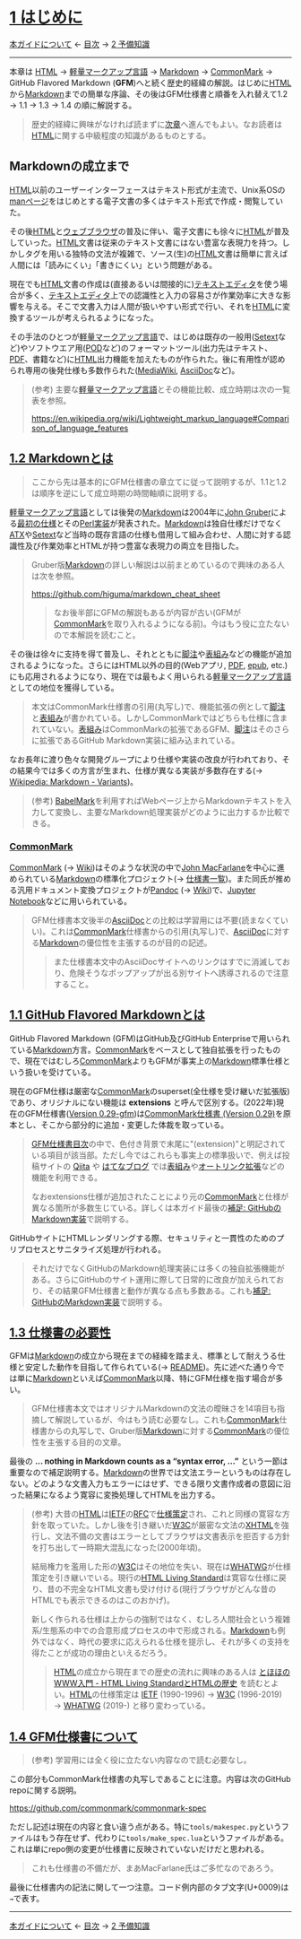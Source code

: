 # [1 はじめに](https://higuma.github.io/github-flabored-markdown/#introduction)

[本ガイドについて](README.md)
← [目次](index.md) →
[2 予備知識](preliminaries.md)

------------------------------------------------------------------------

本章は [HTML] → [軽量マークアップ言語] → [Markdown] → [CommonMark] → GitHub Flavored Markdown (__GFM__)へと続く歴史的経緯の解説。はじめに[HTML]から[Markdown]までの簡単な序論、その後はGFM仕様書と順番を入れ替えて1.2 → 1.1 → 1.3 → 1.4 の順に解説する。

> 歴史的経緯に興味がなければ読まずに[次章](preliminaries.md)へ進んでもよい。なお読者は[HTML]に関する中級程度の知識があるものとする。

## Markdownの成立まで

[HTML]以前のユーザーインターフェースはテキスト形式が主流で、Unix系OSの[manページ]をはじめとする電子文書の多くはテキスト形式で作成・閲覧していた。

その後[HTML]と[ウェブブラウザ]の普及に伴い、電子文書にも徐々に[HTML]が普及していった。[HTML]文書は従来のテキスト文書にはない豊富な表現力を持つ。しかしタグを用いる独特の文法が複雑で、ソース(生)の[HTML]文書は簡単に言えば人間には「読みにくい」「書きにくい」という問題がある。

現在でも[HTML]文書の作成は(直接あるいは間接的に)[テキストエディタ]を使う場合が多く、[テキストエディタ]上での認識性と入力の容易さが作業効率に大きな影響を与える。そこで文書入力は人間が扱いやすい形式で行い、それを[HTML]に変換するツールが考えられるようになった。

その手法のひとつが[軽量マークアップ言語]で、はじめは既存の一般用([Setext]など)やソフトウエア用([POD]など)のフォーマットツール(出力先はテキスト、[PDF]、書籍など)に[HTML]出力機能を加えたものが作られた。後に有用性が認められ専用の後発仕様も多数作られた([MediaWiki], [AsciiDoc]など)。

> (参考) 主要な[軽量マークアップ言語]とその機能比較、成立時期は次の一覧表を参照。
> 
> <https://en.wikipedia.org/wiki/Lightweight_markup_language#Comparison_of_language_features>

## [1.2 Markdownとは](https://higuma.github.io/github-flabored-markdown/#what-is-markdown-)

> ここから先は基本的にGFM仕様書の章立てに従って説明するが、1.1と1.2は順序を逆にして成立時期の時間軸順に説明する。

[軽量マークアップ言語]としては後発の[Markdown]は2004年に[John Gruber](https://en.wikipedia.org/wiki/John_Gruber)による[最初の仕様](https://daringfireball.net/projects/markdown/syntax)とその[Perl実装](https://daringfireball.net/projects/downloads/Markdown_1.0.1.zip)が発表された。[Markdown]は独自仕様だけでなく[ATX]や[Setext]など当時の既存言語の仕様も借用して組み合わせ、人間に対する認識性及び作業効率とHTMLが持つ豊富な表現力の両立を目指した。

> Gruber版[Markdown]の詳しい解説は以前まとめているので興味のある人は次を参照。
> 
> https://github.com/higuma/markdown_cheat_sheet
> 
> > なお後半部にGFMの解説もあるが内容が古い(GFMが[CommonMark]を取り入れるようになる前)。今はもう役に立たないので本解説を読むこと。

その後は徐々に支持を得て普及し、それとともに[脚注]や[表組み]などの機能が追加されるようになった。さらにはHTML以外の目的(Webアプリ, [PDF], [epub], etc.)にも応用されるようになり、現在では最もよく用いられる[軽量マークアップ言語]としての地位を獲得している。

> 本文はCommonMark仕様書の引用(丸写し)で、機能拡張の例として[脚注]と[表組み]が書かれている。しかしCommonMarkではどちらも仕様に含まれていない。[表組み]はCommonMarkの拡張であるGFM、[脚注]はそのさらに拡張であるGitHub Markdown実装に組み込まれている。

なお長年に渡り色々な開発グループにより仕様や実装の改良が行われており、その結果今では多くの方言が生まれ、仕様が異なる実装が多数存在する(→ [Wikipedia: Markdown - Variants](https://en.wikipedia.org/wiki/Markdown#Variants))。

> (参考) [BabelMark](https://babelmark.github.io/faq/)を利用すればWebページ上からMarkdownテキストを入力して変換し、主要なMarkdown処理実装がどのように出力するか比較できる。

### [CommonMark]

[CommonMark] (→ [Wiki](https://en.wikipedia.org/wiki/Markdown#Standardization))はそのような状況の中で[John MacFarlane](John_MacFarlane_(philosopher))を中心に進められている[Markdown]の標準化プロジェクト(→ [仕様書一覧](https://spec.commonmark.org/))。また同氏が推める汎用ドキュメント変換プロジェクトが[Pandoc] (→ [Wiki](https://en.wikipedia.org/wiki/Pandoc))で、[Jupyter Notebook]などに用いられている。

> GFM仕様書本文後半の[AsciiDoc]との比較は学習用には不要(読まなくていい)。これは[CommonMark]仕様書からの引用(丸写し)で、[AsciiDoc]に対する[Markdown]の優位性を主張するのが目的の記述。
>
> > また仕様書本文中のAsciiDocサイトへのリンクはすでに消滅しており、危険そうなポップアップが出る別サイトへ誘導されるので注意すること。

## [1.1 GitHub Flavored Markdownとは](https://higuma.github.io/github-flabored-markdown/#what-is-github-flavored-markdown-)

GitHub Flavored Markdown (GFM)はGitHub及びGitHub Enterpriseで用いられている[Markdown]方言。[CommonMark]をベースとして独自拡張を行ったもので、現在ではむしろ[CommonMark]よりもGFMが事実上の[Markdown]標準仕様という扱いを受けている。

現在のGFM仕様は厳密な[CommonMark]のsuperset(全仕様を受け継いだ拡張版)であり、オリジナルにない機能は __extensions__ と呼んで区別する。(2022年)現在のGFM仕様書([Version 0.29-gfm](https://higuma.github.io/github-flabored-markdown/))は[CommonMark仕様書 (Version 0.29)](https://spec.commonmark.org/0.29/)を原本とし、そこから部分的に追加・変更した体裁を取っている。

> [GFM仕様書目次](https://higuma.github.io/github-flabored-markdown/)の中で、色付き背景で末尾に"(extension)"と明記されている項目が該当部。ただし今ではこれらも事実上の標準扱いで、例えば投稿サイトの [Qiita](https://qiita.com/) や [はてなブログ](https://hatenablog.com/) では[表組み]や[オートリンク拡張]などの機能を利用できる。
> 
> なおextensions仕様が追加されたことにより元の[CommonMark]と仕様が異なる箇所が多数生じている。詳しくは本ガイド最後の[補足: GitHubのMarkdown実装]で説明する。

GitHubサイトにHTMLレンダリングする際、セキュリティと一貫性のためのプリプロセスとサニタライズ処理が行われる。

> それだけでなくGitHubのMarkdown処理実装には多くの独自拡張機能がある。さらにGitHubのサイト運用に際して日常的に改良が加えられており、その結果GFM仕様書と動作が異なる点も多数ある。これも[補足: GitHubのMarkdown実装]で説明する。

## [1.3 仕様書の必要性](https://higuma.github.io/github-flabored-markdown/#why-is-a-spec-needed-)

GFMは[Markdown]の成立から現在までの経緯を踏まえ、標準として耐えうる仕様と安定した動作を目指して作られている(→ [README](https://github.com/github/cmark-gfm/blob/master/README.md))。先に述べた通り今では単に[Markdown]といえば[CommonMark]以降、特にGFM仕様を指す場合が多い。

> GFM仕様書本文ではオリジナルMarkdownの文法の曖昧さを14項目も指摘して解説しているが、今はもう読む必要なし。これも[CommonMark]仕様書からの丸写しで、Gruber版[Markdown]に対する[CommonMark]の優位性を主張する目的の文章。

最後の __... nothing in Markdown counts as a “syntax error, ...”__ という一節は重要なので補足説明する。[Markdown]の世界では文法エラーというものは存在しない。どのような文書入力もエラーにはせず、できる限り文書作成者の意図に沿った結果になるよう寛容に変換処理してHTMLを出力する。

> (参考) 大昔の[HTML]は[IETF]の[RFC]で[仕様策定](https://datatracker.ietf.org/doc/html/rfc1945)され、これと同様の寛容な方針を取っていた。しかし後を引き継いだ[W3C]が厳密な文法の[XHTML]を強行し、文法不備の文書はエラーとしてブラウザは文書表示を拒否する方針を打ち出して一時期大混乱になった(2000年頃)。
> 
> 結局権力を濫用した形の[W3C]はその地位を失い、現在は[WHATWG]が仕様策定を引き継いでいる。現行の[HTML Living Standard]は寛容な仕様に戻り、昔の不完全なHTML文書も受け付ける(現行ブラウザがどんな昔のHTMLでも表示できるのはこのおかげ)。
> 
> 新しく作られる仕様は上からの強制ではなく、むしろ人間社会という複雑系/生態系の中での合意形成プロセスの中で形成される。[Markdown]も例外ではなく、時代の要求に応えられる仕様を提示し、それが多くの支持を得たことが成功の理由といえるだろう。
> 
> > [HTML]の成立から現在までの歴史の流れに興味のある人は [とほほのWWW入門 - HTML Living StandardとHTMLの歴史](https://www.tohoho-web.com/html/memo/htmlls.htm) を読むとよい。[HTML]の仕様策定は [IETF] \(1990-1996) → [W3C] \(1996-2019) → [WHATWG] \(2019-) と移り変わっている。

## [1.4 GFM仕様書について](https://higuma.github.io/github-flabored-markdown/#about-this-document)

> (参考) 学習用には全く役に立たない内容なので読む必要なし。

この部分もCommonMark仕様書の丸写しであることに注意。内容は次のGitHub repoに関する説明。

https://github.com/commonmark/commonmark-spec

ただし記述は現在の内容と食い違う点がある。特に`tools/makespec.py`というファイルはもう存在せず、代わりに`tools/make_spec.lua`というファイルがある。これは単にrepo側の変更が仕様書に反映されていないだけだと思われる。

> これも仕様書の不備だが、まあMacFarlane氏はご多忙なのであろう。

最後に仕様書内の記法に関して一つ注意。コード例内部のタブ文字(U+0009)は`→`で表す。

------------------------------------------------------------------------

[本ガイドについて](README.md)
← [目次](index.md) →
[2 予備知識](preliminaries.md)

[AsciiDoc]: https://en.wikipedia.org/wiki/AsciiDoc
[ATX]: https://en.wikipedia.org/wiki/Aaron_Swartz#atx
[CommonMark]: https://commonmark.org/
[epub]: https://ja.wikipedia.org/wiki/EPUB
[HTML]: https://ja.wikipedia.org/wiki/HyperText_Markup_Language
[HTML Living Standard]: https://html.spec.whatwg.org/multipage/
[IETF]: https://datatracker.ietf.org/doc/html/rfc1945
[Jupyter Notebook]: https://jupyter.org/
[manページ]: https://ja.wikipedia.org/wiki/Manページ
[Markdown]: https://ja.wikipedia.org/wiki/Markdown
[MediaWiki]: https://ja.wikipedia.org/wiki/MediaWiki
[Pandoc]: https://pandoc.org/
[PDF]: https://ja.wikipedia.org/wiki/Portable_Document_Format
[POD]: https://ja.wikipedia.org/wiki/Plain_Old_Documentation
[RFC]: https://ja.wikipedia.org/wiki/Request_for_Comments
[Setext]: https://en.wikipedia.org/wiki/Setext
[W3C]: https://www.w3.org/
[WHATWG]: https://whatwg.org/
[XHTML]: https://ja.wikipedia.org/wiki/Extensible_HyperText_Markup_Language
[ウェブブラウザ]: https://ja.wikipedia.org/wiki/ウェブブラウザ
[オートリンク拡張]: autolinks-extension.md
[テキストエディタ]: https://ja.wikipedia.org/wiki/テキストエディタ
[軽量マークアップ言語]: https://ja.wikipedia.org/wiki/軽量マークアップ言語
[正規表現]: https://developer.mozilla.org/ja/docs/Web/JavaScript/Guide/Regular_Expressions
[表組み]: tables-extension.md
[補足: GitHubのMarkdown実装]: github-markdown-implementation.md
[脚注]: github-markdown-implementation.md#脚注
